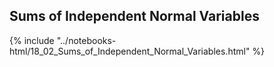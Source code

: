 Sums of Independent Normal Variables
------

{% include "../notebooks-html/18_02_Sums_of_Independent_Normal_Variables.html" %}
